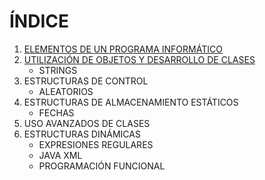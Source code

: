# **ÍNDICE**
   1. [ELEMENTOS DE UN PROGRAMA INFORMÁTICO](/Apuntes/Tema1.md)
   2. [UTILIZACIÓN DE OBJETOS Y DESARROLLO DE CLASES](/Apuntes/Tema2.md)
       * STRINGS
   3. ESTRUCTURAS DE CONTROL
       * ALEATORIOS
   4. ESTRUCTURAS DE ALMACENAMIENTO ESTÁTICOS
       * FECHAS
   5. USO AVANZADOS DE CLASES
   6. ESTRUCTURAS DINÁMICAS
       * EXPRESIONES REGULARES
       * JAVA XML
       * PROGRAMACIÓN FUNCIONAL
